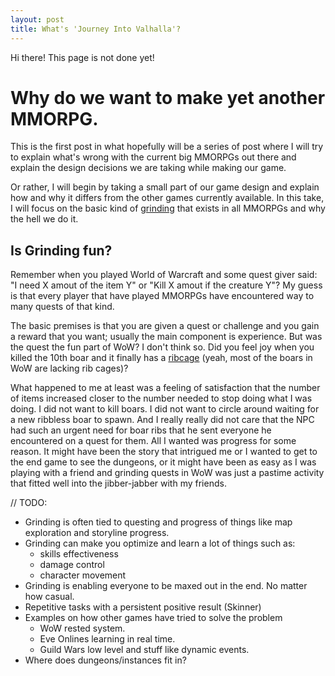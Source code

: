 ```yaml
---
layout: post
title: What's 'Journey Into Valhalla'?
---
```

<p class="message">
  Hi there! This page is not done yet!
</p>

# Why do we want to make yet another MMORPG.

This is the first post in what hopefully will be a series of post where I will try to explain what's wrong with the current big MMORPGs out there and explain the design decisions we are taking while making our game. 

Or rather, I will begin by taking a small part of our game design and explain how and why it differs from the other games currently available. In this take, I will focus on the basic kind of [grinding](https://en.wikipedia.org/wiki/Grinding_%28video_gaming%29) that exists in all MMORPGs and why the hell we do it.

## Is Grinding fun?

Remember when you played World of Warcraft and some quest giver said: "I need X amout of the item Y" or "Kill X amout if the creature Y"? My guess is that every player that have played MMORPGs have encountered way to many quests of that kind. 

The basic premises is that you are given a quest or challenge and you gain a reward that you want; usually the main component is experience. But was the quest the fun part of WoW? I don't think so. Did you feel joy when you killed the 10th boar and it finally has a [ribcage](http://www.wowhead.com/item=2677/boar-ribs#dropped-by) (yeah, most of the boars in WoW are lacking rib cages)? 

What happened to me at least was a feeling of satisfaction that the number of items increased closer to the number needed to stop doing what I was doing. I did not want to kill boars. I did not want to circle around waiting for a new ribbless boar to spawn. And I really really did not care that the NPC had such an urgent need for boar ribs that he sent everyone he encountered on a quest for them. All I wanted was progress for some reason. It might have been the story that intrigued me or I wanted to get to the end game to see the dungeons, or it might have been as easy as I was playing with a friend and grinding quests in WoW was just a pastime activity that fitted well into the jibber-jabber with my friends.


// TODO:

* Grinding is often tied to questing and progress of things like map exploration and storyline progress.
* Grinding can make you optimize and learn a lot of things such as:
    - skills effectiveness
    - damage control
    - character movement
* Grinding is enabling everyone to be maxed out in the end. No matter how casual.
* Repetitive tasks with a persistent positive result (Skinner)
* Examples on how other games have tried to solve the problem
    - WoW rested system.
    - Eve Onlines learning in real time.
    - Guild Wars low level and stuff like dynamic events.
* Where does dungeons/instances fit in?


